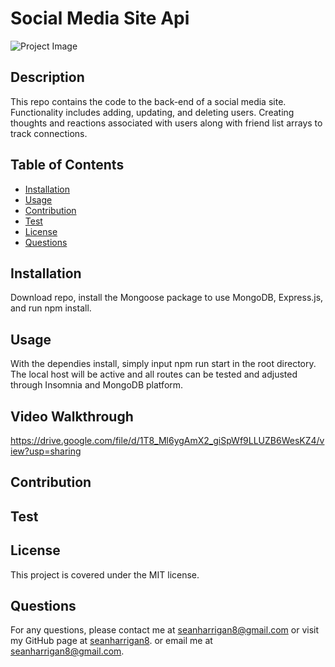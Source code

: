 
# Social Media Site Api

![Project Image]()

## Description

This repo contains the code to the back-end of a social media site. Functionality includes adding, updating, and deleting users. Creating thoughts and reactions associated with users along with friend list arrays to track connections. 

## Table of Contents

* [Installation](#installation)
* [Usage](#usage)
* [Contribution](#contribution)
* [Test](#test)
* [License](#license)
* [Questions](#questions)

## Installation

Download repo, install the Mongoose package to use MongoDB, Express.js, and run npm install.

## Usage

With the dependies install, simply input npm run start in the root directory. The local host will be active and all routes can be tested and adjusted through Insomnia and MongoDB platform.

## Video Walkthrough

https://drive.google.com/file/d/1T8_Ml6ygAmX2_giSpWf9LLUZB6WesKZ4/view?usp=sharing

## Contribution



## Test



## License
This project is covered under the MIT license.

## Questions
For any questions, please contact me at seanharrigan8@gmail.com or visit my GitHub page at [seanharrigan8](https://github.com/seanharrigan8).
or email me at seanharrigan8@gmail.com.
